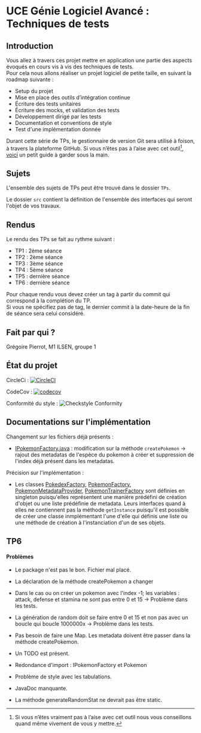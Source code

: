 # UCE Génie Logiciel Avancé : Techniques de tests

## Introduction

Vous allez à travers ces projet mettre en application une partie des aspects évoqués en cours vis à vis des techniques de tests.  
Pour cela nous allons réaliser un projet logiciel de petite taille, en suivant la roadmap suivante : 
- Setup du projet
- Mise en place des outils d’intégration continue
- Écriture des tests unitaires
- Écriture des mocks, et validation des tests
- Développement dirigé par les tests
- Documentation et conventions de style
- Test d'une implémentation donnée

Durant cette série de TPs, le gestionnaire de version Git sera utilisé à foison, à travers la plateforme GitHub. Si vous n’êtes pas à l’aise avec cet outil[^1], [voici](http://rogerdudler.github.io/git-guide/) un petit guide à garder sous la main.

## Sujets

L'ensemble des sujets de TPs peut être trouvé dans le dossier `TPs`.

Le dossier `src` contient la définition de l'ensemble des interfaces qui seront l'objet de vos travaux.

## Rendus

Le rendu des TPs se fait au rythme suivant :

- TP1 : 2ème séance
- TP2 : 2ème séance
- TP3 : 3ème séance
- TP4 : 5ème séance
- TP5 : dernière séance
- TP6 : dernière séance

Pour chaque rendu vous devez créer un tag à partir du commit qui correspond à la complétion du TP.  
Si vous ne spécifiez pas de tag, le dernier commit à la date-heure de la fin de séance sera celui considéré.

## Fait par qui ?

Grégoire Pierrot, M1 ILSEN, groupe 1

## État du projet

CircleCi : [![CircleCI](https://dl.circleci.com/status-badge/img/circleci/STVR3NFqmXMnaGC6xojpXQ/c60fca33-5ac7-4634-9bbb-c1528742fba2/tree/master.svg?style=svg)](https://dl.circleci.com/status-badge/redirect/circleci/STVR3NFqmXMnaGC6xojpXQ/c60fca33-5ac7-4634-9bbb-c1528742fba2/tree/master)

CodeCov : [![codecov](https://codecov.io/gh/Gregoire-Pierrot/ceri-m1-techniques-de-test/graph/badge.svg?token=KBY7SUO60T)](https://codecov.io/gh/Gregoire-Pierrot/ceri-m1-techniques-de-test)

Conformité du style : ![Checkstyle Conformity](https://img.shields.io/badge/Checkstyle-100%25-brightgreen)

## Documentations sur l'implémentation

Changement sur les fichiers déjà présents :
- [IPokemonFactory.java](src/main/java/fr/univavignon/pokedex/api/IPokemonFactory.java) : modification sur la méthode `createPokemon` -> rajout des metadatas de l'espèce du pokemon à créer et suppression de l'index déjà présent dans les metadatas.

Précision sur l'implémentation :
- Les classes [PokedexFactory](src/main/java/fr/univavignon/pokedex/api/PokedexFactory.java), [PokemonFactory](src/main/java/fr/univavignon/pokedex/api/PokemonFactory.java), [PokemonMetadataProvider](src/main/java/fr/univavignon/pokedex/api/PokemonMetadataProvider.java), [PokemonTrainerFactory](src/main/java/fr/univavignon/pokedex/api/PokemonTrainerFactory.java) sont définies en singleton puisqu'elles représentent une manière prédéfini de création d'objet ou une liste prédéfinie de metadata. Leurs interfaces quand à elles ne contiennent pas la méthode `getInstance` puisqu'il est possible de créer une classe inmplémentant l'une d'elle qui définis une liste ou une méthode de création à l'instanciation d'un de ses objets.

[^1]: Si vous n’êtes vraiment pas à l’aise avec cet outil nous vous conseillons quand même vivement de vous y mettre.

## TP6

#### Problèmes

- Le package n'est pas le bon. Fichier mal placé.

- La déclaration de la méthode createPokemon a changer

- Dans le cas ou on créer un pokemon avec l'index -1; les variables : attack, defense et stamina ne sont pas entre 0 et 15 -> Problème dans les tests.

- La génération de random doit se faire entre 0 et 15 et non pas avec un boucle qui boucle 1000000x -> Problème dans les tests.

- Pas besoin de faire une Map. Les metadata doivent être passer dans la méthode createPokemon.

- Un TODO est présent.

- Redondance d'import : IPokemonFactory et Pokemon

- Problème de style avec les tabulations.

- JavaDoc manquante.

- La méthode generateRandomStat ne devrait pas être static.